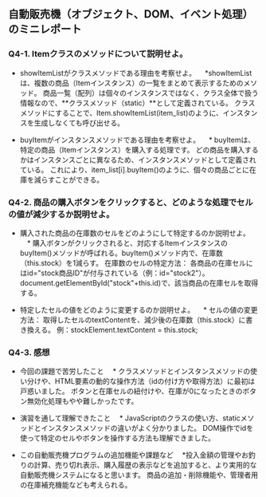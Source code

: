 ## 自動販売機（オブジェクト、DOM、イベント処理）のミニレポート
### Q4-1. Itemクラスのメソッドについて説明せよ。
* showItemListがクラスメソッドである理由を考察せよ。
　*showItemListは、複数の商品（Itemインスタンス）の一覧をまとめて表示するためのメソッド。
商品一覧（配列）は個々のインスタンスではなく、クラス全体で扱う情報なので、**クラスメソッド（static）**として定義されている。
クラスメソッドにすることで、Item.showItemList(item_list)のように、インスタンスを生成しなくても呼び出せる。

* buyItemがインスタンスメソッドである理由を考察せよ。
　* buyItemは、特定の商品（Itemインスタンス）を購入する処理です。
どの商品を購入するかはインスタンスごとに異なるため、インスタンスメソッドとして定義されている。
これにより、item_list[i].buyItem()のように、個々の商品ごとに在庫を減らすことができる。

### Q4-2. 商品の購入ボタンをクリックすると、どのような処理でセルの値が減少するか説明せよ。
* 購入された商品の在庫数のセルをどのようにして特定するのか説明せよ。
　* 購入ボタンがクリックされると、対応するItemインスタンスのbuyItem()メソッドが呼ばれる。buyItem()メソッド内で、在庫数（this.stock）を1減らす。
在庫数のセルの特定方法：
各商品の在庫セルにはid="stock商品ID"が付与されている（例：id="stock2"）。
document.getElementById("stock"+this.id)で、該当商品の在庫セルを取得する。

* 特定したセルの値をどのように変更するのか説明せよ。
　* セルの値の変更方法：
取得したセルのtextContentを、減少後の在庫数（this.stock）に書き換える。
例：stockElement.textContent = this.stock;

### Q4-3. 感想
* 今回の課題で苦労したこと
　* クラスメソッドとインスタンスメソッドの使い分けや、HTML要素の動的な操作方法（idの付け方や取得方法）に最初は戸惑いました。
ボタンと在庫セルの紐付けや、在庫が0になったときのボタン無効化処理もやや難しかったです。

* 演習を通して理解できたこと
　* JavaScriptのクラスの使い方、staticメソッドとインスタンスメソッドの違いがよく分かりました。
DOM操作でidを使って特定のセルやボタンを操作する方法も理解できました。

* この自動販売機プログラムの追加機能や課題など
　*投入金額の管理やお釣りの計算、売り切れ表示、購入履歴の表示などを追加すると、より実用的な自動販売機システムになると思います。
商品の追加・削除機能や、管理者用の在庫補充機能なども考えられる。
